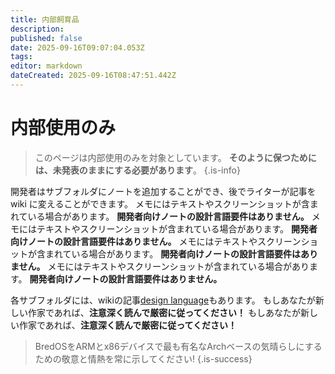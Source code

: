 ```yaml
---
title: 内部飼育品
description:
published: false
date: 2025-09-16T09:07:04.053Z
tags:
editor: markdown
dateCreated: 2025-09-16T08:47:51.442Z
---
```


# 内部使用のみ

> このページは内部使用のみを対象としています。 **そのように保つためには、未発表のままにする必要があります**。
> {.is-info}

開発者はサブフォルダにノートを追加することができ、後でライターが記事を wiki に変えることができます。 メモにはテキストやスクリーンショットが含まれている場合があります。 **開発者向けノートの設計言語要件はありません。** メモにはテキストやスクリーンショットが含まれている場合があります。 **開発者向けノートの設計言語要件はありません。** メモにはテキストやスクリーンショットが含まれている場合があります。 **開発者向けノートの設計言語要件はありません。** メモにはテキストやスクリーンショットが含まれている場合があります。 **開発者向けノートの設計言語要件はありません。**

各サブフォルダには、wikiの記事[design language](/en/internal-bred-stuff/design-language)もあります。 もしあなたが新しい作家であれば、**注意深く読んで厳密に従ってください！** もしあなたが新しい作家であれば、**注意深く読んで厳密に従ってください！**

> BredOSをARMとx86デバイスで最も有名なArchベースの気晴らしにするための敬意と情熱を常に示してください!
> {.is-success}
